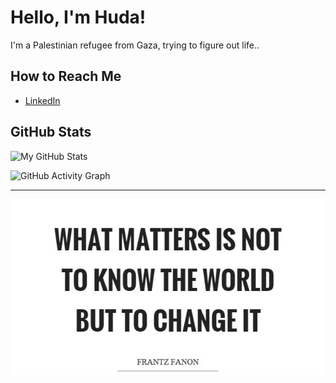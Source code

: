 # Hello, I'm Huda! 

I'm a Palestinian refugee from Gaza, trying to figure out life..

## How to Reach Me

- [LinkedIn](https://www.linkedin.com/in/huda-alamassi/)

## GitHub Stats

![My GitHub Stats](https://github-readme-stats.vercel.app/api?username=hudaalamassi&theme=radical&show_icons=true)

![GitHub Activity Graph](https://github-readme-activity-graph.vercel.app/graph?username=hudaalamassi&theme=default)

---

![What really matters!](https://github.com/hudaalamassi/hudaalamassi/blob/main/what-matters-is-not-to-know-the-world-but-to-change-it-quote-1%20(1).jpg)
